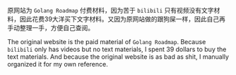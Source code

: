 原网站为 `Golang Roadmap` 付费材料，因为苦于 `bilibili` 只有视频没有文字材料，因此花费39大洋买下文字材料。又因为原网站做的跟狗屎一样，因此自己再手动整理一手，方便自己查阅。

The original website is the paid material of `Golang Roadmap`. Because `bilibili` only has videos but no text materials, I spent 39 dollars to buy the text materials. And because the original website is as bad as shit, I manually organized it for my own reference.